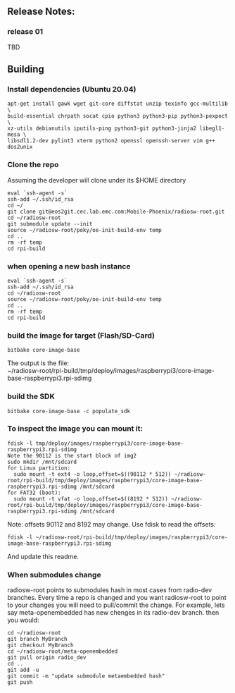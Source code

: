 ## Release Notes:

### release 01
TBD

## Building

### Install dependencies (Ubuntu 20.04)
```
apt-get install gawk wget git-core diffstat unzip texinfo gcc-multilib \
build-essential chrpath socat cpio python3 python3-pip python3-pexpect \
xz-utils debianutils iputils-ping python3-git python3-jinja2 libegl1-mesa \
libsdl1.2-dev pylint3 xterm python2 openssl openssh-server vim g++ dos2unix
```

### Clone the repo
Assuming the developer will clone under its $HOME directory
```
eval `ssh-agent -s`
ssh-add ~/.ssh/id_rsa
cd ~/
git clone git@eos2git.cec.lab.emc.com:Mobile-Phoenix/radiosw-root.git
cd ~/radiosw-root
git submodule update --init
source ~/radiosw-root/poky/oe-init-build-env temp
cd ..
rm -rf temp
cd rpi-build
```

### when opening a new bash instance
```
eval `ssh-agent -s`
ssh-add ~/.ssh/id_rsa
cd ~/radiosw-root
source ~/radiosw-root/poky/oe-init-build-env temp
cd ..
rm -rf temp
cd rpi-build
```

### build the image for target (Flash/SD-Card)
```
bitbake core-image-base
```
The output is the file:<br/>
~/radiosw-root/rpi-build/tmp/deploy/images/raspberrypi3/core-image-base-raspberrypi3.rpi-sdimg

### build the SDK
```
bitbake core-image-base -c populate_sdk
```

### To inspect the image you can mount it:

```
fdisk -l tmp/deploy/images/raspberrypi3/core-image-base-raspberrypi3.rpi-sdimg
Note the 90112 is the start block of img2
sudo mkdir /mnt/sdcard
for Linux partition:
  sudo mount -t ext4 -o loop,offset=$((90112 * 512)) ~/radiosw-root/rpi-build/tmp/deploy/images/raspberrypi3/core-image-base-raspberrypi3.rpi-sdimg /mnt/sdcard
for FAT32 (boot):
  sudo mount -t vfat -o loop,offset=$((8192 * 512)) ~/radiosw-root/rpi-build/tmp/deploy/images/raspberrypi3/core-image-base-raspberrypi3.rpi-sdimg /mnt/sdcard
```
Note: offsets 90112 and 8192 may change. Use fdisk to read the offsets:
```
fdisk -l ~/radiosw-root/rpi-build/tmp/deploy/images/raspberrypi3/core-image-base-raspberrypi3.rpi-sdimg
```
And update this readme.

### When submodules change
radiosw-root points to submodules hash in most cases from radio-dev branches. Every time a repo is changed and you want radiosw-root to point to your changes you will need to pull/commit the change. For example, lets say meta-openembedded has new chenges in its radio-dev branch. then you would:
```
cd ~/radiosw-root
git branch MyBranch
git checkout MyBranch
cd ~/radiosw-root/meta-openembedded
git pull origin radio_dev
cd ..
git add -u
git commit -m "update submodule metaembedded hash"
git push
```
                                                                                                                                                                                                                                                                                                                                                                                                                                                                                                                                                                                                                                                                                                                                                                                                                                                                                                                                                                                                                                                                                                                                                                                                                                                                                                                                                                                                                                                                                                                                                                                                                                                                                                                                                                                                                                                                                                                                                                                                                                                                                                                                                                                                                                                                                                                                                                                                                                                                                                                                                                                                                                                                                                                                                                                                                                                                                                                                                                                                                                                                                                                                                                                                                                                                                                                                                                                                                                                                                                                                                                                                                                                                                                                                                                                                                                                                                                                                                                                                                                                                                                                                                                                                                                                                                                                                                                                                                                                                                                                                                                                                                                                                                                                                                                                                                                                                                                                                                                                                                                                                                                                                                                                                                                                                                                                                                                                                                                                                                                                                                                                                                                                                                                                                                                                                                                                                                                                                                                                                                                                                                                                                                                                                                                                                                                                                                                                                                                                                                                                                                                                                                                                                                                                                                                                                                                                                                                                                                                                                                                                                                                                                                                                                                                                                                                                                                                                                                                                                                                                                                                                                                                                                                                                                                                                                                                                                                                                                                                                                                                                                                                                                                                                                                                                                                                                                                                                                                                                                                                                                                                                                                                                                                                                                                                                                                                                                                                                                                                                                                                                                                                                                                                                                                                                                                                                                                                                                                                                                                                                                                                                                                                                                                                                                                                                                                                                                                                                                                                                                                                                                                                                                                                                                                                                                                                                                                                                                                                                                                                                                                                                                                                                                                                                                                                                                                                                                                                                                                                                                                                                                                                                                                                                                                                                                                                                                                                                                                                                                                                                                                                                                                                                                                                                                                                                                                                                                                                                                                                                                                                                                                                                                                                                                                                                                                                                                                                                                                                                                                                                                                                                                                                                                                                                                                                                                                                                                                                                                                                                                                                                                                                                                                                                                                                                                                                                                                                                                                                                                                                                                                                                                                                                                                                                                                                                                                                                                                                                                                                                                                                                                                                                                                                                                                                                                                                                                                                                                                                                                                                                                                                                                                                                                                                                                                                                                                                                                                                                                                                                                                                                                                                                                                                                                                                                                                                                                                                                                                                                                                                                                                                                                                                                                                                                                                                                                                                                                                                                                                                                                                                                                                                                                                                                                                                                                                                                                                                                                                                                                                                                                                                                                                                                                                                                                                                                                                                                                                                                                                                                                                                                                                                                                                                                                                                                                                                                                                                                                                                                                                                                                                                                                                                                                                                                                                                                                                                                                                                                                                                                                                                                                                                                                                                                                                                                                                                                                                                                                                                                                                                                                                                                                                                                                                                                                                                                                                                                                                                                                                                                                                                                                                                                                                                                                                                                                                                                                                                                                                                                                                                                                                                                                                                                                                                                                                                                                                                                                                                                                                                                                                                                                                                                                                                                                                                                                                                                                                                                                                                                                                                                                                                                                                                                                                                                                                                                                                                                                                                                                      
